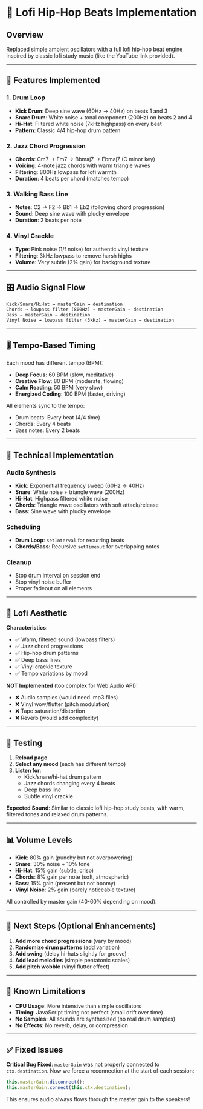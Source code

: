 # 🎵 Lofi Hip-Hop Beats Implementation

## Overview
Replaced simple ambient oscillators with a full lofi hip-hop beat engine inspired by classic lofi study music (like the YouTube link provided).

---

## 🎹 Features Implemented

### 1. **Drum Loop**
- **Kick Drum**: Deep sine wave (60Hz → 40Hz) on beats 1 and 3
- **Snare Drum**: White noise + tonal component (200Hz) on beats 2 and 4
- **Hi-Hat**: Filtered white noise (7kHz highpass) on every beat
- **Pattern**: Classic 4/4 hip-hop drum pattern

### 2. **Jazz Chord Progression**
- **Chords**: Cm7 → Fm7 → Bbmaj7 → Ebmaj7 (C minor key)
- **Voicing**: 4-note jazz chords with warm triangle waves
- **Filtering**: 800Hz lowpass for lofi warmth
- **Duration**: 4 beats per chord (matches tempo)

### 3. **Walking Bass Line**
- **Notes**: C2 → F2 → Bb1 → Eb2 (following chord progression)
- **Sound**: Deep sine wave with plucky envelope
- **Duration**: 2 beats per note

### 4. **Vinyl Crackle**
- **Type**: Pink noise (1/f noise) for authentic vinyl texture
- **Filtering**: 3kHz lowpass to remove harsh highs
- **Volume**: Very subtle (2% gain) for background texture

---

## 🎛️ Audio Signal Flow

```
Kick/Snare/HiHat → masterGain → destination
Chords → lowpass filter (800Hz) → masterGain → destination
Bass → masterGain → destination
Vinyl Noise → lowpass filter (3kHz) → masterGain → destination
```

---

## 🎚️ Tempo-Based Timing

Each mood has different tempo (BPM):
- **Deep Focus**: 60 BPM (slow, meditative)
- **Creative Flow**: 80 BPM (moderate, flowing)
- **Calm Reading**: 50 BPM (very slow)
- **Energized Coding**: 100 BPM (faster, driving)

All elements sync to the tempo:
- Drum beats: Every beat (4/4 time)
- Chords: Every 4 beats
- Bass notes: Every 2 beats

---

## 🔧 Technical Implementation

### Audio Synthesis
- **Kick**: Exponential frequency sweep (60Hz → 40Hz)
- **Snare**: White noise + triangle wave (200Hz)
- **Hi-Hat**: Highpass filtered white noise
- **Chords**: Triangle wave oscillators with soft attack/release
- **Bass**: Sine wave with plucky envelope

### Scheduling
- **Drum Loop**: `setInterval` for recurring beats
- **Chords/Bass**: Recursive `setTimeout` for overlapping notes

### Cleanup
- Stop drum interval on session end
- Stop vinyl noise buffer
- Proper fadeout on all elements

---

## 🎨 Lofi Aesthetic

**Characteristics**:
- ✅ Warm, filtered sound (lowpass filters)
- ✅ Jazz chord progressions
- ✅ Hip-hop drum patterns
- ✅ Deep bass lines
- ✅ Vinyl crackle texture
- ✅ Tempo variations by mood

**NOT Implemented** (too complex for Web Audio API):
- ❌ Audio samples (would need .mp3 files)
- ❌ Vinyl wow/flutter (pitch modulation)
- ❌ Tape saturation/distortion
- ❌ Reverb (would add complexity)

---

## 🧪 Testing

1. **Reload page**
2. **Select any mood** (each has different tempo)
3. **Listen for**:
   - Kick/snare/hi-hat drum pattern
   - Jazz chords changing every 4 beats
   - Deep bass line
   - Subtle vinyl crackle

**Expected Sound**: Similar to classic lofi hip-hop study beats, with warm, filtered tones and relaxed drum patterns.

---

## 📊 Volume Levels

- **Kick**: 80% gain (punchy but not overpowering)
- **Snare**: 30% noise + 10% tone
- **Hi-Hat**: 15% gain (subtle, crisp)
- **Chords**: 8% gain per note (soft, atmospheric)
- **Bass**: 15% gain (present but not boomy)
- **Vinyl Noise**: 2% gain (barely noticeable texture)

All controlled by master gain (40-60% depending on mood).

---

## 🚀 Next Steps (Optional Enhancements)

1. **Add more chord progressions** (vary by mood)
2. **Randomize drum patterns** (add variation)
3. **Add swing** (delay hi-hats slightly for groove)
4. **Add lead melodies** (simple pentatonic scales)
5. **Add pitch wobble** (vinyl flutter effect)

---

## 🐛 Known Limitations

- **CPU Usage**: More intensive than simple oscillators
- **Timing**: JavaScript timing not perfect (small drift over time)
- **No Samples**: All sounds are synthesized (no real drum samples)
- **No Effects**: No reverb, delay, or compression

---

## ✅ Fixed Issues

**Critical Bug Fixed**: `masterGain` was not properly connected to `ctx.destination`. Now we force a reconnection at the start of each session:

```typescript
this.masterGain.disconnect();
this.masterGain.connect(this.ctx.destination);
```

This ensures audio always flows through the master gain to the speakers!
